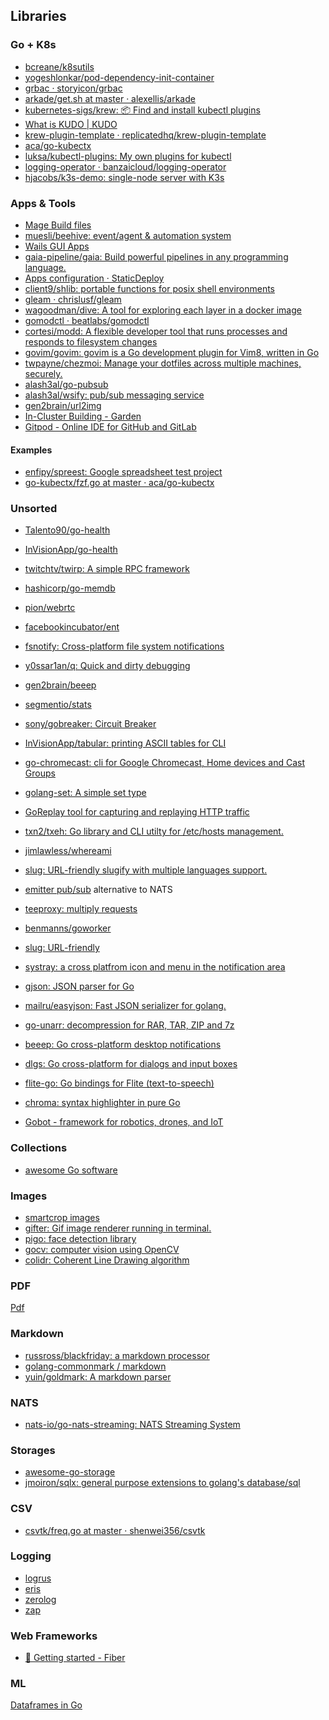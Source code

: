 
## Libraries

  
### Go + K8s  
 * [bcreane/k8sutils](https://github.com/bcreane/k8sutils)  
 * [yogeshlonkar/pod-dependency-init-container](https://github.com/yogeshlonkar/pod-dependency-init-container)  
 * [grbac · storyicon/grbac](https://github.com/storyicon/grbac)  
 * [arkade/get.sh at master · alexellis/arkade](https://github.com/alexellis/arkade/blob/master/get.sh)  
 * [kubernetes-sigs/krew: 📦 Find and install kubectl plugins](https://github.com/kubernetes-sigs/krew/)  
 * [What is KUDO | KUDO](https://kudo.dev/docs/what-is-kudo.html#under-the-hood)  
 * [krew-plugin-template · replicatedhq/krew-plugin-template](https://github.com/replicatedhq/krew-plugin-template)  
 * [aca/go-kubectx](https://github.com/aca/go-kubectx?files=1)  
 * [luksa/kubectl-plugins: My own plugins for kubectl](https://github.com/luksa/kubectl-plugins)  
 * [logging-operator · banzaicloud/logging-operator](https://github.com/banzaicloud/logging-operator)  
 * [hjacobs/k3s-demo: single-node server with K3s](https://codeberg.org/hjacobs/k3s-demo)  
  
  
### Apps & Tools  
  
 * [Mage Build files](https://magefile.org/)  
 * [muesli/beehive: event/agent & automation system](https://github.com/muesli/beehive)  
 * [Wails GUI Apps](https://wails.app/)  
 * [gaia-pipeline/gaia: Build powerful pipelines in any programming language.](https://github.com/gaia-pipeline/gaia)  
 * [Apps configuration · StaticDeploy](https://staticdeploy.io/docs/getting-started-apps-configuration.html)  
 * [client9/shlib: portable functions for posix shell environments](https://github.com/client9/shlib)  
 * [gleam · chrislusf/gleam](https://github.com/chrislusf/gleam)  
 * [wagoodman/dive: A tool for exploring each layer in a docker image](https://github.com/wagoodman/dive)  
 * [gomodctl · beatlabs/gomodctl](https://github.com/beatlabs/gomodctl)  
 * [cortesi/modd: A flexible developer tool that runs processes and responds to filesystem changes](https://github.com/cortesi/modd)  
 * [govim/govim: govim is a Go development plugin for Vim8, written in Go](https://github.com/govim/govim)  
 * [twpayne/chezmoi: Manage your dotfiles across multiple machines, securely.](https://github.com/twpayne/chezmoi)  
 * [alash3al/go-pubsub](https://github.com/alash3al/go-pubsub)  
 * [alash3al/wsify: pub/sub messaging service](https://github.com/alash3al/wsify)  
 * [gen2brain/url2img](https://github.com/gen2brain/url2img)  
 * [In-Cluster Building - Garden](https://docs.garden.io)  
 * [Gitpod - Online IDE for GitHub and GitLab](https://www.gitpod.io/)  
  
  
#### Examples  
 * [enfipy/spreest: Google spreadsheet test project](https://github.com/enfipy/spreest)  
 * [go-kubectx/fzf.go at master · aca/go-kubectx](https://github.com/aca/go-kubectx/blob/master/fzfutil/fzf.go)  
  


### Unsorted

* [Talento90/go-health](https://github.com/Talento90/go-health)  
* [InVisionApp/go-health](https://github.com/InVisionApp/go-health)  
* [twitchtv/twirp: A simple RPC framework](https://github.com/twitchtv/twirp)  
* [hashicorp/go-memdb](https://github.com/hashicorp/go-memdb)  
* [pion/webrtc](https://github.com/pion/webrtc)  
* [facebookincubator/ent](https://github.com/facebookincubator/ent)  
* [fsnotify: Cross-platform file system notifications](https://github.com/fsnotify/fsnotify)  
* [y0ssar1an/q: Quick and dirty debugging](https://github.com/y0ssar1an/q)  
* [gen2brain/beeep](https://github.com/gen2brain/beeep)  
* [segmentio/stats](https://github.com/segmentio/stats)  
* [sony/gobreaker: Circuit Breaker](https://github.com/sony/gobreaker)  
* [InVisionApp/tabular: printing ASCII tables for CLI](https://github.com/InVisionApp/tabular)  

* [go-chromecast: cli for Google Chromecast, Home devices and Cast Groups](https://github.com/vishen/go-chromecast)
* [golang-set: A simple set type](https://github.com/deckarep/golang-set)
* [GoReplay tool for capturing and replaying HTTP traffic](https://github.com/buger/goreplay)

* [txn2/txeh: Go library and CLI utilty for /etc/hosts management.](https://github.com/txn2/txeh)

* [jimlawless/whereami](https://github.com/jimlawless/whereami)
* [slug: URL-friendly slugify with multiple languages support.](https://github.com/gosimple/slug) 
* [emitter pub/sub](https://github.com/emitter-io/emitter) alternative to NATS
* [teeproxy: multiply requests](https://github.com/chrislusf/teeproxy)
* [benmanns/goworker](https://github.com/benmanns/goworker)
* [slug: URL-friendly](https://github.com/gosimple/slug)
* [systray: a cross platfrom icon and menu in the notification area](https://github.com/getlantern/systray)
* [gjson: JSON parser for Go](https://github.com/tidwall/gjson)
* [mailru/easyjson: Fast JSON serializer for golang.](https://github.com/mailru/easyjson)
* [go-unarr: decompression for RAR, TAR, ZIP and 7z](https://github.com/gen2brain/go-unarr)
* [beeep: Go cross-platform desktop notifications](https://github.com/gen2brain/beeep)
* [dlgs: Go cross-platform for dialogs and input boxes](https://github.com/gen2brain/dlgs)
* [flite-go: Go bindings for Flite (text-to-speech)](https://github.com/gen2brain/flite-go)

* [chroma: syntax highlighter in pure Go](https://github.com/alecthomas/chroma)
* [Gobot - framework for robotics, drones, and IoT](https://gobot.io/)

### Collections
* [ awesome Go software](https://oxozle.com/awetop/avelino-awesome-go/)

### Images
* [smartcrop images](https://github.com/muesli/smartcrop)
* [gifter: Gif image renderer running in terminal.](https://github.com/esimov/gifter)
* [pigo: face detection library](https://github.com/esimov/pigo)
* [gocv: computer vision using OpenCV](https://github.com/hybridgroup/gocv)
* [colidr: Coherent Line Drawing algorithm](https://github.com/esimov/colidr)


### PDF

[Pdf](https://github.com/unidoc/unipdf)

### Markdown
* [russross/blackfriday: a markdown processor](https://github.com/russross/blackfriday)
* [golang-commonmark / markdown](https://gitlab.com/golang-commonmark/markdown)
* [yuin/goldmark: A markdown parser](https://github.com/yuin/goldmark)


### NATS

* [nats-io/go-nats-streaming: NATS Streaming System](https://github.com/nats-io/go-nats-streaming)

### Storages
* [awesome-go-storage](https://github.com/gostor/awesome-go-storage/blob/master/README.md)
* [jmoiron/sqlx: general purpose extensions to golang's database/sql](https://github.com/jmoiron/sqlx)


### CSV
* [csvtk/freq.go at master · shenwei356/csvtk](https://github.com/shenwei356/csvtk/blob/master/csvtk/cmd/freq.go)


### Logging
* [logrus](https://github.com/Sirupsen/logrus)
* [eris](https://github.com/rotisserie/eris)
* [zerolog](https://github.com/rs/zerolog)
* [zap](https://github.com/uber-go/zap)

### Web Frameworks
* [📖 Getting started - Fiber](https://fiber.wiki/)

### ML

[Dataframes in Go](https://github.com/go-gota/gota)
<!--stackedit_data:
eyJoaXN0b3J5IjpbLTIwNDE0ODE0NDQsLTEyNzUxNDcwMjgsNz
Q4MTQ5MTE0LC0xMjg3NDc2NjU5LDIwNjM4MjI4ODMsLTE0NDI3
OTY5MDEsMTQ1OTEwMjE3NSwtMTk0MjEwNjAzOCwxMzMzNDkzNz
A0LDQ2ODY1MjM2NCwtMTYxNjQyMDg1NywtMTU2MjQzNDYsLTc4
NTQ5NTYzOCw4Mzg4MzgwOCw0ODc3NzgxODksLTE1MjkxMDY1Nz
EsLTU2ODUxNzYzNywtMjAwMzI2MzU2NywtMTI1NzI2MzU3OSw5
NTUwNjIxMDRdfQ==
-->